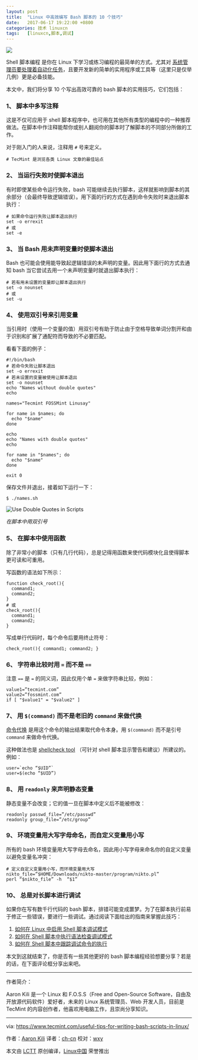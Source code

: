 ```yaml
---
layout: post
title:	"Linux 中高效编写 Bash 脚本的 10 个技巧"
date:	2017-06-17 19:22:00 +0800 
categories:	技术 linuxcn 
tags:	[linuxcn,脚本,调试]
---
```



![](/Asserts/Images//attachment/album/201706/17/192220edbv9q876588685v.jpg)


Shell 脚本编程 是你在 Linux 下学习或练习编程的最简单的方式。尤其对 [系统管理员要处理着自动化任务](https://www.tecmint.com/using-shell-script-to-automate-linux-system-maintenance-tasks/)，且要开发新的简单的实用程序或工具等（这里只是仅举几例）更是必备技能。


本文中，我们将分享 10 个写出高效可靠的 bash 脚本的实用技巧，它们包括：


### 1、 脚本中多写注释


这是不仅可应用于 shell 脚本程序中，也可用在其他所有类型的编程中的一种推荐做法。在脚本中作注释能帮你或别人翻阅你的脚本时了解脚本的不同部分所做的工作。


对于刚入门的人来说，注释用 `#` 号来定义。



```
# TecMint 是浏览各类 Linux 文章的最佳站点

```

### 2、 当运行失败时使脚本退出


有时即使某些命令运行失败，bash 可能继续去执行脚本，这样就影响到脚本的其余部分（会最终导致逻辑错误）。用下面的行的方式在遇到命令失败时来退出脚本执行：



```
# 如果命令运行失败让脚本退出执行
set -o errexit 
# 或
set -e

```

### 3、 当 Bash 用未声明变量时使脚本退出


Bash 也可能会使用能导致起逻辑错误的未声明的变量。因此用下面行的方式去通知 bash 当它尝试去用一个未声明变量时就退出脚本执行：



```
# 若有用未设置的变量即让脚本退出执行
set -o nounset
# 或
set -u

```

### 4、 使用双引号来引用变量


当引用时（使用一个变量的值）用双引号有助于防止由于空格导致单词分割开和由于识别和扩展了通配符而导致的不必要匹配。


看看下面的例子：



```
#!/bin/bash
# 若命令失败让脚本退出
set -o errexit 
# 若未设置的变量被使用让脚本退出
set -o nounset
echo "Names without double quotes" 
echo

names="Tecmint FOSSMint Linusay"

for name in $names; do
  echo "$name"
done

echo
echo "Names with double quotes" 
echo

for name in "$names"; do
  echo "$name"
done

exit 0

```

保存文件并退出，接着如下运行一下：



```
$ ./names.sh

```

![Use Double Quotes in Scripts](/Asserts/Images//attachment/album/201706/17/192227q13jnz3eeqq5pb53.png)


*在脚本中用双引号*


### 5、 在脚本中使用函数


除了非常小的脚本（只有几行代码），总是记得用函数来使代码模块化且使得脚本更可读和可重用。


写函数的语法如下所示：



```
function check_root(){
  command1; 
  command2;
}
# 或
check_root(){
  command1; 
  command2;
}

```

写成单行代码时，每个命令后要用终止符号：



```
check_root(){ command1; command2; }

```

### 6、 字符串比较时用 `=` 而不是 `==`


注意 `==` 是 `=` 的同义词，因此仅用个单 `=` 来做字符串比较，例如：



```
value1=”tecmint.com”
value2=”fossmint.com”
if [ "$value1" = "$value2" ]

```

### 7、 用 `$(command)` 而不是老旧的 ``command`` 来做代换


[命令代换](https://www.tecmint.com/assign-linux-command-output-to-variable/) 是用这个命令的输出结果取代命令本身。用 `$(command)` 而不是引号 ``command`` 来做命令代换。


这种做法也是 [shellcheck tool](https://www.tecmint.com/shellcheck-shell-script-code-analyzer-for-linux/) （可针对 shell 脚本显示警告和建议）所建议的。例如：



```
user=`echo “$UID”`
user=$(echo “$UID”)

```

### 8、 用 `readonly` 来声明静态变量


静态变量不会改变；它的值一旦在脚本中定义后不能被修改：



```
readonly passwd_file=”/etc/passwd”
readonly group_file=”/etc/group”

```

### 9、 环境变量用大写字母命名，而自定义变量用小写


所有的 bash 环境变量用大写字母去命名，因此用小写字母来命名你的自定义变量以避免变量名冲突：



```
# 定义自定义变量用小写，而环境变量用大写
nikto_file=”$HOME/Downloads/nikto-master/program/nikto.pl”
perl “$nikto_file” -h  “$1”

```

### 10、 总是对长脚本进行调试


如果你在写有数千行代码的 bash 脚本，排错可能变成噩梦。为了在脚本执行前易于修正一些错误，要进行一些调试。通过阅读下面给出的指南来掌握此技巧：


1. [如何在 Linux 中启用 Shell 脚本调试模式](/article-8028-1.html)
2. [如何在 Shell 脚本中执行语法检查调试模式](/article-8045-1.html)
3. [如何在 Shell 脚本中跟踪调试命令的执行](/article-8120-1.html)


本文到这就结束了，你是否有一些其他更好的 bash 脚本编程经验想要分享？若是的话，在下面评论框分享出来吧。




---


作者简介：


Aaron Kili 是一个 Linux 和 F.O.S.S（Free and Open-Source Software，自由及开放源代码软件）爱好者，未来的 Linux 系统管理员、Web 开发人员，目前是 TecMint 的内容创作者，他喜欢用电脑工作，且崇尚分享知识。




---


via: <https://www.tecmint.com/useful-tips-for-writing-bash-scripts-in-linux/>


作者：[Aaron Kili](https://www.tecmint.com/author/aaronkili/) 译者：[ch-cn](https://github.com/ch-cn) 校对：[wxy](https://github.com/wxy)


本文由 [LCTT](https://github.com/LCTT/TranslateProject) 原创编译，[Linux中国](https://linux.cn/) 荣誉推出
